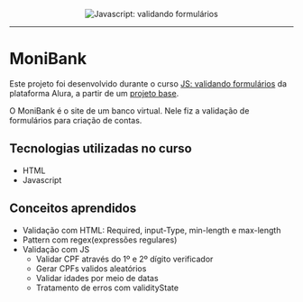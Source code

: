 <p align="center"> <img src="https://imgur.com/mIBmcEL.png" alt="Javascript: validando formulários"> </p>

<hr>

# MoniBank

Este projeto foi desenvolvido durante o curso [JS: validando formulários](https://www.alura.com.br/curso-online-javascript-validando-formularios) da plataforma Alura,
a partir de um [projeto base](https://github.com/alura-cursos/monibank/tree/main). 

O MoniBank é o site de um banco virtual. Nele fiz a validação de formulários para criação de contas.

## Tecnologias utilizadas no curso
* HTML
* Javascript

## Conceitos aprendidos

* Validação com HTML: Required, input-Type, min-length e max-length
* Pattern com regex(expressões regulares)
* Validação com JS
    * Validar CPF através do 1º e 2º dígito verificador
    * Gerar CPFs validos aleatórios
    * Validar idades por meio de datas
    * Tratamento de erros com validityState